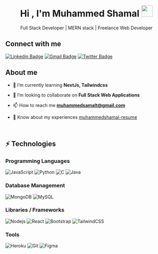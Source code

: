 <h1 align="center">Hi , I'm Muhammed Shamal <img src="https://media.giphy.com/media/hvRJCLFzcasrR4ia7z/giphy.gif" width="35"></h1>

<p align="center">Full Stack Developer | MERN stack | Freelance Web Developer</p>

## Connect with me

[![Linkedin Badge](https://img.shields.io/badge/-muhammedsamal-blue?style=flat-square&logo=Linkedin&logoColor=white&link=https://www.linkedin.com/in/muhammed-samal)](https://www.linkedin.com/in/muhammed-samal/)
[![Gmail Badge](https://img.shields.io/badge/-muhammedsamalt@gmail.com-c14438?style=flat-square&logo=Gmail&logoColor=white&link=mailto:muhammedsamalt@gmail.com)](mailto:muhammedsamalt@gmail.com)
[![Twitter Badge](https://img.shields.io/badge/-muhammedsamal-blue?style=flat-square&logo=Twitter&logoColor=white&link=https://twitter.com/muhammed__samal)](https://twitter.com/muhammed__samal)

## About me

<!-- - 🔭 I’m currently working on [FromHome](https://github.com/muhammedShamal/fromhome) -->

- 🌱 I’m currently learning **NextJs, Tailwindcss**

- 👯 I’m looking to collaborate on **Full Stack Web Applications**

- 📫 How to reach me **muhammedsamalt@gmail.com**

- 📄 Know about my experiences [muhammedshamal-resume](https://docs.google.com/document/d/1I0XV8KpKgTQSu_Rojz4wfZLANgVxupdff2mK4u28aKQ/edit?usp=sharing)

<br>

## ⚡ Technologies

### Programming Languages 
![JavaScript](https://img.shields.io/badge/-JavaScript-black?style=flat-square&logo=javascript)
![Python](https://img.shields.io/badge/-Python-black?style=flat-square&logo=Python)
![C](https://img.shields.io/badge/-c_programming-black?style=flat-square&logo=C)
![Java](https://img.shields.io/badge/-Java-black?style=flat-square&logo=Java)

### Database Management 
![MongoDB](https://img.shields.io/badge/-MongoDB-black?style=flat-square&logo=mongodb)
![MySQL](https://img.shields.io/badge/-MySQL-black?style=flat-square&logo=mysql)

### Libraries / Frameworks
![Nodejs](https://img.shields.io/badge/-Nodejs-black?style=flat-square&logo=Node.js)
![React](https://img.shields.io/badge/-React-black?style=flat-square&logo=react)
![Bootstrap](https://img.shields.io/badge/-Bootstrap-563D7C?style=flat-square&logo=bootstrap)
![TailwindCSS](https://img.shields.io/badge/-tailwindcss-blue?style=flat-square&logo=tailwindcss)

### Tools
![Heroku](https://img.shields.io/badge/-Heroku-430098?style=flat-square&logo=heroku)
![Git](https://img.shields.io/badge/-Git-black?style=flat-square&logo=git)
![Figma](https://img.shields.io/badge/-figma-white?style=flat-square&logo=figma)
